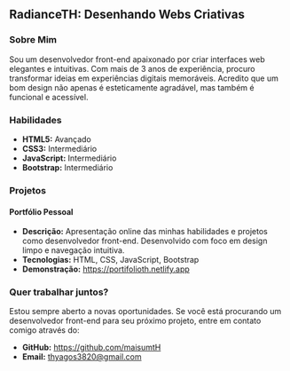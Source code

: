 ## RadianceTH: Desenhando Webs Criativas

### Sobre Mim
Sou um desenvolvedor front-end apaixonado por criar interfaces web elegantes e intuitivas. Com mais de 3 anos de experiência, procuro transformar ideias em experiências digitais memoráveis. Acredito que um bom design não apenas é esteticamente agradável, mas também é funcional e acessível.

### Habilidades
* **HTML5:** Avançado
* **CSS3:** Intermediário
* **JavaScript:** Intermediário
* **Bootstrap:** Intermediário

### Projetos
#### Portfólio Pessoal
* **Descrição:** Apresentação online das minhas habilidades e projetos como desenvolvedor front-end. Desenvolvido com foco em design limpo e navegação intuitiva.
* **Tecnologias:** HTML, CSS, JavaScript, Bootstrap
* **Demonstração:** https://portifolioth.netlify.app

### Quer trabalhar juntos?
Estou sempre aberto a novas oportunidades. Se você está procurando um desenvolvedor front-end para seu próximo projeto, entre em contato comigo através do:
* **GitHub:** https://github.com/maisumtH
* **Email:** thyagos3820@gmail.com

